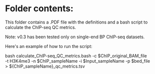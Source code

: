 # Folder contents:

This folder contains a .PDF file with the definitions and a bash script to calculate the ChIP-seq QC metrics.

Note: v0.3 has been tested only on single-end BP ChIP-seq datasets. 

Here's an example of how to run the script:

bash calculate_ChIP-seq_QC_metrics.bash 
     -c $ChIP_original_BAM_file     
     -t H3K4me3 
     -n $ChIP_sampleName 
     -i $Input_sampleName 
     -p $bed_file  
     > ${ChIP_sampleName}_qc_metrics.tsv
